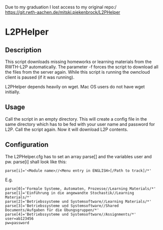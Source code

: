 Due to my graduation I lost access to my original repo:/  
https://git.rwth-aachen.de/mitski.piekenbrock/L2PHelper

# L2PHelper 

## Description

This script downloads missing homeworks or learning materials from the RWTH-L2P automatically.
The parameter -f forces the script to download all the files from the server again.
While this script is running the owncloud client is paused (if it was running).

L2PHelper depends heavily on wget. Mac OS users do not have wget initially.

## Usage
Call the script in an empty directory. This will create a config file in the same directory which has to be fed with your user name and password for L2P.
Call the script again. Now it will download L2P contents.

## Configuration
The L2PHelper.cfg has to set an array parse[] and the variables user and pw. parse[i] shall look like this:
```
parse[i]='<Module name>//<Menu entry in ENGLISH>[/Path to track]/*'
```
E.g.
```
parse[0]='Formale Systeme, Automaten, Prozesse//Learning Materials/*'
parse[1]='Einführung in die angewandte Stochastik//Learning Materials/*'
parse[2]='Betriebssysteme und Systemsoftware//Learning Materials/*'
parse[3]='Betriebssysteme und Systemsoftware//Shared Documents/Aufgaben für die Übungsgruppen/*'
parse[4]='Betriebssysteme und Systemsoftware//Assignments/*'
user=ab123456
pw=password
```
